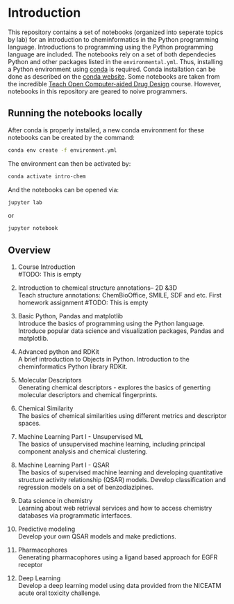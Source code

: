 


# Introduction

This repository contains a set of notebooks (organized into seperate topics by lab) for an introduction to cheminformatics in the Python programming language.  Introductions to programming using the Python programming language are included.  The notebooks rely on a set of both dependecies Python and other packages listed in the `environmental.yml`.  Thus, installing a Python environment using [conda](https://docs.conda.io/en/latest/) is required.  Conda installation can be done as described on the [conda website](https://docs.conda.io/projects/conda/en/latest/user-guide/install/index.html).  Some notebooks are taken from the incredible [Teach Open Computer-aided Drug Design](https://github.com/volkamerlab/teachopencadd) course.  However, notebooks in this repository are geared to noive programmers.  

## Running the notebooks locally

After conda is properly installed, a new conda environment for these notebooks can be created by the command:
```bash
conda env create -f environment.yml
```
The environment can then be activated by:
```bash
conda activate intro-chem
```
And the notebooks can be opened via:
```bash
jupyter lab
```
or 
```bash
jupyter notebook
```
<!---
This is where bind will go when i get it up and running
## Running the notebooks on a sever

[![Binder](https://mybinder.org/badge_logo.svg)](https://mybinder.org/v2/gh/russodanielp/intro_cheminformatics/HEAD)

Alternatively, the notebooks can be run on a server via binder by clicking the above binder tag or opening them up [here](https://mybinder.org/v2/gh/russodanielp/intro_cheminformatics/HEAD).  

-->

## Overview

1) Course Introduction  
#TODO: This is empty

2)  Introduction to chemical structure annotations– 2D &3D  
Teach structure annotations: ChemBioOffice, SMILE, SDF and etc. First homework assignment
#TODO: This is empty

3) Basic Python, Pandas and matplotlib  
Introduce the basics of programming using the Python language.  Introduce popular data science and visualization packages, Pandas and matplotlib.

4) Advanced python and RDKit   
A brief introduction to Objects in Python.  Introduction to the cheminformatics Python library RDKit.

5) Molecular Descriptors   
Generating chemical descriptors - explores the basics of generting molecular descriptors and chemical fingerprints.

6) Chemical Similarity  
The basics of chemical similarities using different metrics and descriptor spaces.

7) Machine Learning Part I - Unsupervised ML  
The basics of unsupervised machine learning, including principal component analysis and chemical clustering. 

8) Machine Learning Part I - QSAR  
The basics of supervised machine learning and developing quantitative structure activity relationship (QSAR) models.  Develop classification and regression models on a set of benzodiazipines. 

9) Data science in chemistry  
Learning about web retrieval services and how to access chemistry databases via programmatic interfaces.

10) Predictive modeling  
Develop your own QSAR models and make predictions.

11) Pharmacophores  
Generating pharmacophores using a ligand based approach for EGFR receptor

12) Deep Learning   
Develop a deep learning model using data provided from the NICEATM acute oral toxicity challenge.
